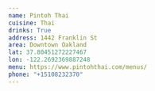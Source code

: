 ```yaml
---
name: Pintoh Thai
cuisine: Thai
drinks: True
address: 1442 Franklin St
area: Downtown Oakland
lat: 37.80451272227467
lon: -122.2692369887248
menu: https://www.pintohthai.com/menus/
phone: "+15108232370"
---
```

